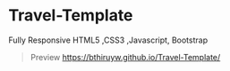 # Travel-Template
Fully Responsive HTML5 ,CSS3 ,Javascript, Bootstrap
 
>Preview
https://bthiruyw.github.io/Travel-Template/
